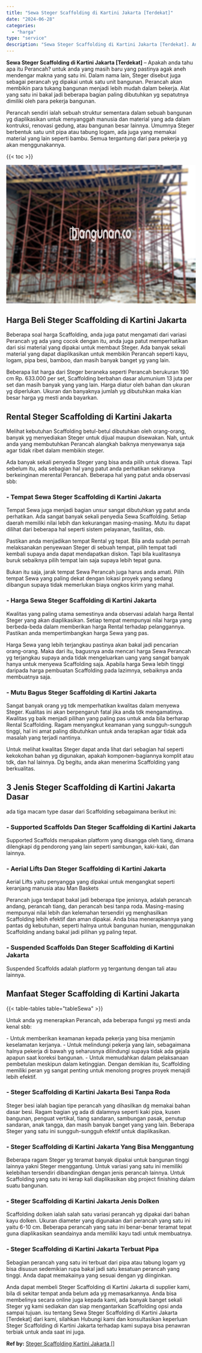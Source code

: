 ```yaml
---
title: "Sewa Steger Scaffolding di Kartini Jakarta [Terdekat]"
date: "2024-06-28"
categories: 
  - "harga"
type: "service"
description: "Sewa Steger Scaffolding di Kartini Jakarta [Terdekat]. Anda dapat membeli Steger Scaffolding di Kartini Jakarta di supplier kami, bila di sekitar tempat anda..."
---
```


**Sewa Steger Scaffolding di Kartini Jakarta \[Terdekat\]** – Apakah anda tahu apa itu Perancah? untuk anda yang masih baru yang pastinya agak aneh mendengar makna yang satu ini. Dalam nama lain, Steger disebut juga sebagai perancah yg dipakai untuk satu unit bangunan. Perancah akan membikin para tukang bangunan menjadi lebih mudah dalam bekerja. Alat yang satu ini bakal jadi beberapa bagian paling dibutuhkan yg sepatutnya dimiliki oleh para pekerja bangunan.

Perancah sendiri ialah sebuah struktur sementara dalam sebuah bangunan yg diaplikasikan untuk menyanggah manusia dan material yang ada dalam kontruksi, renovasi gedung, atau bangunan besar lainnya. Umumnya Steger berbentuk satu unit pipa atau tabung logam, ada juga yang memakai material yang lain seperti bambu. Semua tergantung dari para pekerja yg akan menggunakannya.

{{< toc >}}

![Sewa Steger Scaffolding di Kartini Jakarta [Terdekat]](/images/sewa-scaffolding-steger-28.png)

## Harga Beli Steger Scaffolding di Kartini Jakarta

Beberapa soal harga Scaffolding, anda juga patut mengamati dari variasi Perancah yg ada yang cocok dengan itu, anda juga patut memperhatikan dari sisi material yang dipakai untuk membaut Steger. Ada banyak sekali material yang dapat diaplikasikan untuk membikin Perancah seperti kayu, logam, pipa besi, bamboo, dan masih banyak banget yg yang lain.

Beberapa list harga dari Steger beraneka seperti Perancah berukuran 190 cm Rp. 633.000 per set, Scaffolding berbahan dasar alumunium 13 juta per set dan masih banyak yang yang lain. Harga diatur oleh bahan dan ukuran yg diperlukan. Ukuran dan banyaknya jumlah yg dibutuhkan maka kian besar harga yg mesti anda bayarkan.

## Rental Steger Scaffolding di Kartini Jakarta

Melihat kebutuhan Scaffolding betul-betul dibutuhkan oleh orang-orang, banyak yg menyediakan Steger untuk dijual maupun disewakan. Nah, untuk anda yang membutuhkan Perancah alangkah baiknya menyewanya saja agar tidak ribet dalam membikin steger.

Ada banyak sekali penyedia Steger yang bisa anda pilih untuk disewa. Tapi sebelum itu, ada sebagian hal yang patut anda perhatikan sekiranya berkeinginan merental Perancah. Beberapa hal yang patut anda observasi sbb:

### \- Tempat Sewa Steger Scaffolding di Kartini Jakarta

Tempat Sewa juga menjadi bagian unsur sangat dibutuhkan yg patut anda perhatikan. Ada sangat banyak sekali penyedia Sewa Scaffolding. Setiap daerah memiliki nilai lebih dan kekurangan masing-masing. Mutu itu dapat dilihat dari beberapa hal seperti sistem pelayanan, fasilitas, dsb.

Pastikan anda menjadikan tempat Rental yg tepat. Bila anda sudah pernah melaksanakan penyewaan Steger di sebuah tempat, pilih tempat tadi kembali supaya anda dapat mendapatkan diskon. Tapi bila kualitasnya buruk sebaiknya pilih tempat lain saja supaya lebih tepat guna.

Bukan itu saja, jarak tempat Sewa Perancah juga harus anda amati. Pilih tempat Sewa yang paling dekat dengan lokasi proyek yang sedang dibangun supaya tidak memerlukan biaya ongkos kirim yang mahal.

### \- Harga Sewa Steger Scaffolding di Kartini Jakarta

Kwalitas yang paling utama semestinya anda observasi adalah harga Rental Steger yang akan diaplikasikan. Setiap tempat mempunyai nilai harga yang berbeda-beda dalam memberikan harga Rental terhadap pelanggannya. Pastikan anda mempertimbangkan harga Sewa yang pas.

Harga Sewa yang lebih terjangkau pastinya akan bakal jadi pencarian orang-orang. Maka dari itu, bagusnya anda mencari harga Sewa Perancah yg terjangkau supaya anda tidak mengeluarkan uang yang sangat banyak hanya untuk menyewa Scaffolding saja. Apabila harga Sewa lebih tinggi daripada harga pembuatan Scaffolding pada lazimnya, sebaiknya anda membuatnya saja.

### \- Mutu Bagus Steger Scaffolding di Kartini Jakarta

Sangat banyak orang yg tdk memperhatikan kwalitas dalam menyewa Steger. Kualitas ini akan berpengaruh fatal jika anda tdk mengamatinya. Kwalitas yg baik menjadi pilihan yang paling pas untuk anda bila berharap Rental Scaffolding. Ragam menyangkut keamanan yang sungguh-sungguh tinggi, hal ini amat paling dibutuhkan untuk anda terapkan agar tidak ada masalah yang terjadi nantinya.

Untuk melihat kwalitas Steger dapat anda lihat dari sebagian hal seperti kekokohan bahan yg digunakan, apakah komponen-bagiannya komplit atau tdk, dan hal lainnya. Dg begitu, anda akan menerima Scaffolding yang berkualitas.

## 3 Jenis Steger Scaffolding di Kartini Jakarta Dasar

ada tiga macam type dasar dari Scaffolding sebagaimana berikut ini:

### \- Supported Scaffolds Dan Steger Scaffolding di Kartini Jakarta

Supported Scaffolds merupakan platform yang disangga oleh tiang, dimana dilengkapi dg pendorong yang lain seperti sambungan, kaki-kaki, dan lainnya.

### \- Aerial Lifts Dan Steger Scaffolding di Kartini Jakarta

Aerial Lifts yaitu penyangga yang dipakai untuk mengangkat seperti keranjang manusia atau Man Baskets

Perancah juga terdapat bakal jadi beberapa tipe jenisnya, adalah perancah andang, perancah tiang, dan perancah besi tanpa roda. Masing-masing mempunyai nilai lebih dan kelemahan tersendiri yg menghasilkan Scaffolding lebih efektif dan aman dipakai. Anda bisa menerapkannya yang pantas dg kebutuhan, seperti halnya untuk bangunan hunian, menggunakan Scaffolding andang bakal jadi pilihan yg paling tepat.

### \- Suspended Scaffolds Dan Steger Scaffolding di Kartini Jakarta

Suspended Scaffolds adalah platform yg tergantung dengan tali atau lainnya.

## Manfaat Steger Scaffolding di Kartini Jakarta

{{< table-tables table="tableSewa" >}}

Untuk anda yg menerapkan Perancah, ada beberapa fungsi yg mesti anda kenal sbb:

\- Untuk memberikan keamanan kepada pekerja yang bisa menjamin keselamatan kerjanya. - Untuk melindungi pekerja yang lain, sebagaimana halnya pekerja di bawah yg seharusnya dilindungi supaya tidak ada gejala apapun saat koreksi bangunan. - Untuk memudahkan dalam pelaksanaan pembetulan meskipun dalam ketinggian. Dengan demikian itu, Scaffolding memiliki peran yg sangat penting untuk menolong progres proyek menajdi lebih efektif.

### \- Steger Scaffolding di Kartini Jakarta Besi Tanpa Roda

Steger besi ialah bagian tipe perancah yang dihasilkan dg memakai bahan dasar besi. Ragam bagian yg ada di dalamnya seperti kaki pipa, kusen bangunan, penguat vertikal, tiang sandaran, sambungan pasak, penutup sandaran, anak tangga, dan masih banyak banget yang yang lain. Beberapa Steger yang satu ini sungguh-sungguh efektif untuk diaplikasikan.

### \- Steger Scaffolding di Kartini Jakarta Yang Bisa Menggantung

Beberapa ragam Steger yg teramat banyak dipakai untuk bangunan tinggi lainnya yakni Steger menggantung. Untuk variasi yang satu ini memiliki kelebihan tersendiri dibandingkan dengan jenis perancah lainnya. Untuk Scaffolding yang satu ini kerap kali diaplikasikan sbg project finishing dalam suatu bangunan.

### \- Steger Scaffolding di Kartini Jakarta Jenis Dolken

Scaffolding dolken ialah salah satu variasi perancah yg dipakai dari bahan kayu dolken. Ukuran diameter yang digunakan dari perancah yang satu ini yaitu 6-10 cm. Beberapa perancah yang satu ini benar-benar teramat tepat guna diaplikasikan seandainya anda memiliki kayu tadi untuk membuatnya.

### \- Steger Scaffolding di Kartini Jakarta Terbuat Pipa

Sebagian perancah yang satu ini terbuat dari pipa atau tabung logam yg bisa disusun sedemikian rupa bakal jadi satu kesatuan perancah yang tinggi. Anda dapat memakainya yang sesuai dengan yg diinginkan.

Anda dapat membeli Steger Scaffolding di Kartini Jakarta di supplier kami, bila di sekitar tempat anda belum ada yg memasarkannya. Anda bisa membelinya secara online juga kepada kami, ada banyak banget sekali Steger yg kami sediakan dan siap mengantarkan Scaffolding opsi anda sampai tujuan. isu tentang Sewa Steger Scaffolding di Kartini Jakarta \[Terdekat\] dari kami, silahkan Hubungi kami dan konsultasikan keperluan Steger Scaffolding di Kartini Jakarta terhadap kami supaya bisa penawran terbiak untuk anda saat ini juga.

**Ref by:** [Steger Scaffolding Kartini Jakarta []](https://id.wikipedia.org/wiki/Steger)
